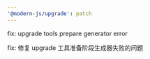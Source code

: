 ```yaml
---
'@modern-js/upgrade': patch
---
```


fix: upgrade tools prepare generator error

fix: 修复 upgrade 工具准备阶段生成器失败的问题
